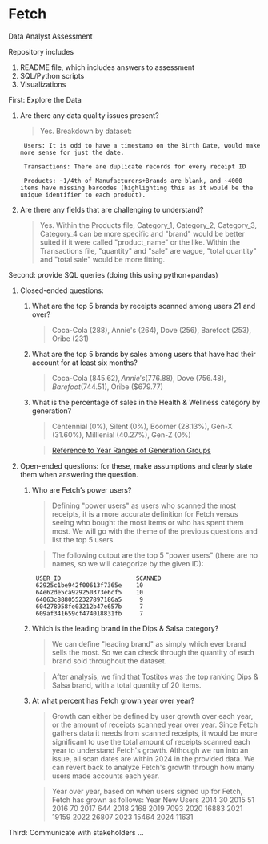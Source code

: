 # Fetch
Data Analyst Assessment

Repository includes
1. README file, which includes answers to assessment
2. SQL/Python scripts
3. Visualizations


First: Explore the Data
1. Are there any data quality issues present?
    >Yes. Breakdown by dataset:

        Users: It is odd to have a timestamp on the Birth Date, would make more sense for just the date.

        Transactions: There are duplicate records for every receipt ID

        Products: ~1/4th of Manufacturers+Brands are blank, and ~4000 items have missing barcodes (highlighting this as it would be the unique identifier to each product).

2. Are there any fields that are challenging to understand?

    >Yes. Within the Products file, Category_1, Category_2, Category_3, Category_4 can be more specific and "brand" would be better suited if it were called "product_name" or the like. Within the Transactions file, "quantity" and "sale" are vague, "total quantity" and "total sale" would be more fitting.


Second: provide SQL queries (doing this using python+pandas)
1. Closed-ended questions:

    1. What are the top 5 brands by receipts scanned among users 21 and over?
        >Coca-Cola (288), Annie's (264), Dove (256), Barefoot (253), Oribe (231)
    2. What are the top 5 brands by sales among users that have had their account for at least six months?
        >Coca-Cola ($845.62), Annie's ($776.88), Dove ($756.48), Barefoot ($744.51), Oribe ($679.77)
    3. What is the percentage of sales in the Health & Wellness category by generation?
        >Centennial (0%), Silent (0%), Boomer (28.13%), Gen-X (31.60%), Millienial (40.27%), Gen-Z (0%)

        >[Reference to Year Ranges of Generation Groups](https://libguides.usc.edu/busdem/age)

2. Open-ended questions: for these, make assumptions and clearly state them when answering the question.

    1. Who are Fetch’s power users?
        >Defining "power users" as users who scanned the most receipts, it is a more accurate definition for Fetch versus seeing who bought the most items or who has spent them most. We will go with the theme of the previous questions and list the top 5 users.

        >The following output are the top 5 "power users" (there are no names, so we will categorize by the given ID):
        
            USER_ID                     SCANNED
            62925c1be942f00613f7365e    10
            64e62de5ca929250373e6cf5    10
            64063c8880552327897186a5     9
            604278958fe03212b47e657b     7
            609af341659cf474018831fb     7
    2. Which is the leading brand in the Dips & Salsa category?
        > We can define "leading brand" as simply which ever brand sells the most. So we can check through the quantity of each brand sold throughout the dataset.

        >After analysis, we find that Tostitos was the top ranking Dips & Salsa brand, with a total quantity of 20 items.
    3. At what percent has Fetch grown year over year?
        >Growth can either be defined by user growth over each year, or the amount of receipts scanned year over year. Since Fetch gathers data it needs from scanned receipts, it would be more significant to use the total amount of receipts scanned each year to understand Fetch's growth. Although we run into an issue, all scan dates are within 2024 in the provided data. We can revert back to analyze Fetch's growth through how many users made accounts each year.

        >Year over year, based on when users signed up for Fetch, Fetch has grown as follows:
            Year    New Users
            2014       30
            2015       51
            2016       70
            2017      644
            2018     2168
            2019     7093
            2020    16883
            2021    19159
            2022    26807
            2023    15464
            2024    11631


Third: Communicate with stakeholders
    ...